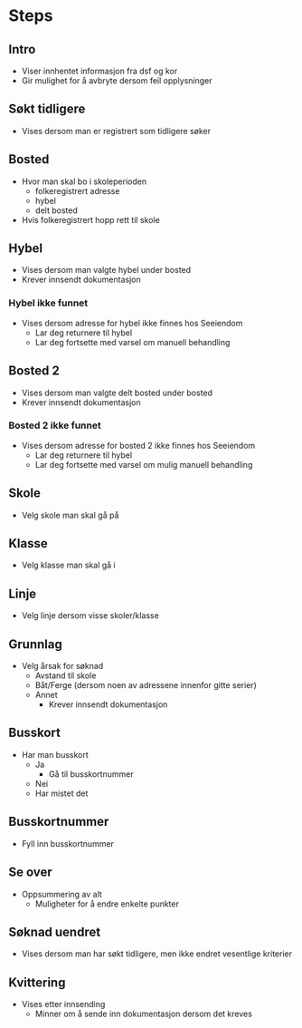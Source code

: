 # Steps

## Intro
- Viser innhentet informasjon fra dsf og kor
- Gir mulighet for å avbryte dersom feil opplysninger

## Søkt tidligere
- Vises dersom man er registrert som tidligere søker

## Bosted
- Hvor man skal bo i skoleperioden
  - folkeregistrert adresse
  - hybel
  - delt bosted
- Hvis folkeregistrert hopp rett til skole

## Hybel
- Vises dersom man valgte hybel under bosted
- Krever innsendt dokumentasjon

### Hybel ikke funnet
- Vises dersom adresse for hybel ikke finnes hos Seeiendom
  - Lar deg returnere til hybel
  - Lar deg fortsette med varsel om manuell behandling

## Bosted 2
- Vises dersom man valgte delt bosted under bosted
- Krever innsendt dokumentasjon

### Bosted 2 ikke funnet
- Vises dersom adresse for bosted 2 ikke finnes hos Seeiendom
  - Lar deg returnere til hybel
  - Lar deg fortsette med varsel om mulig manuell behandling

## Skole
- Velg skole man skal gå på

## Klasse
- Velg klasse man skal gå i

## Linje
  - Velg linje dersom visse skoler/klasse

## Grunnlag
- Velg årsak for søknad
  - Avstand til skole
  - Båt/Ferge (dersom noen av adressene innenfor gitte serier)
  - Annet
    - Krever innsendt dokumentasjon

## Busskort
- Har man busskort
  - Ja
    - Gå til busskortnummer
  - Nei
  - Har mistet det

## Busskortnummer
- Fyll inn busskortnummer

## Se over
- Oppsummering av alt
  - Muligheter for å endre enkelte punkter

## Søknad uendret
- Vises dersom man har søkt tidligere, men ikke endret vesentlige kriterier

## Kvittering
- Vises etter innsending
  - Minner om å sende inn dokumentasjon dersom det kreves
